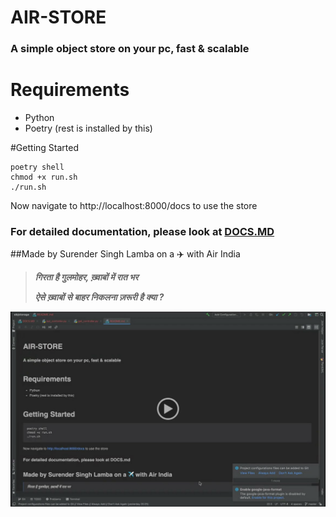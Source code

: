 # AIR-STORE
### A simple object store on your pc, fast & scalable

# Requirements
- Python
- Poetry (rest is installed by this)

#Getting Started
```shell
poetry shell
chmod +x run.sh
./run.sh
```

Now navigate to http://localhost:8000/docs to use the store

### For detailed documentation, please look at [DOCS.MD](DOCS.MD)
##Made by Surender Singh Lamba on a ✈️ with Air India
> _**गिरता है गुलमोहर, ख़्वाबों में रात भर**_
> 
> _**ऐसे ख़्वाबों से बाहर निकलना ज़रूरी है क्या ?**_
> 
[![Feb 23 Demo](thumb.png)](https://drive.google.com/file/d/1VPv3eA8myvmXKzWEEP6skL7vGU63rWvS/view?usp=sharing)
